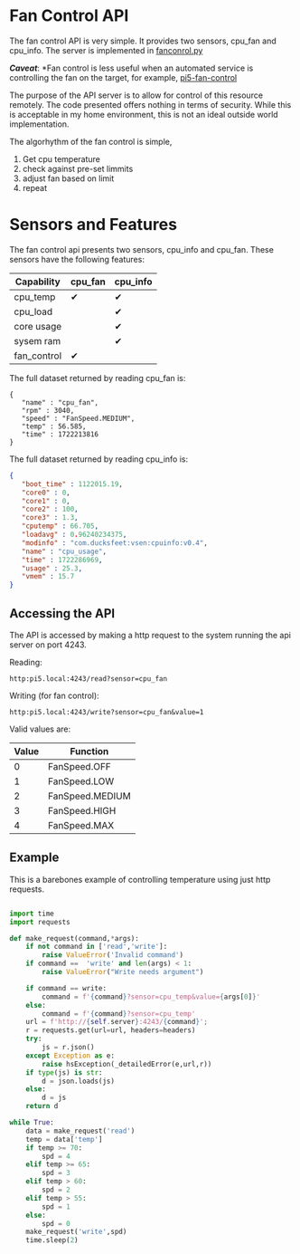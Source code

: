 # Fan Control API
The fan control API is very simple. It provides two sensors, cpu_fan and cpu_info. The server is implemented in [fanconrol.py](fancontrol.py)

***Caveat***: *Fan control is less useful when an automated service is controlling the fan on the target, for example, [pi5-fan-control](https://github.com/nicciniamh/pi5-fan-control)

The purpose of the API server is to allow for control of this resource remotely. The code presented offers nothing in terms of security. While this is acceptable in my home environment, this is not an ideal outside world implementation. 

The algorhythm of the fan control is simple, 

1. Get cpu temperature
2. check against pre-set limmits
3. adjust fan based on limit
4. repeat

# Sensors and Features

The fan control api presents two sensors, cpu_info and cpu_fan. These sensors have the following features: 

|Capability|cpu_fan   |cpu_info |
|-------------|-------|---------|
| cpu_temp    |   ✔︎   |     ✔︎  |
| cpu_load    |       |     ✔︎  |
| core usage  |       |     ✔︎  |
| sysem ram   |       |     ✔︎  |
| fan_control |   ✔︎   |        |


The full dataset returned by reading cpu_fan is:

```
{
   "name" : "cpu_fan",
   "rpm" : 3040,
   "speed" : "FanSpeed.MEDIUM",
   "temp" : 56.585,
   "time" : 1722213816
}
```

The full dataset returned by reading cpu_info is:

```json
{
   "boot_time" : 1122015.19,
   "core0" : 0,
   "core1" : 0,
   "core2" : 100,
   "core3" : 1.3,
   "cputemp" : 66.705,
   "loadavg" : 0.96240234375,
   "modinfo" : "com.ducksfeet:vsen:cpuinfo:v0.4",
   "name" : "cpu_usage",
   "time" : 1722286969,
   "usage" : 25.3,
   "vmem" : 15.7
}
```

## Accessing the API
The API is accessed by making a http request to the system running the api server on port 4243.

Reading: 

`http:pi5.local:4243/read?sensor=cpu_fan`

Writing (for fan control):

`http:pi5.local:4243/write?sensor=cpu_fan&value=1`

Valid values are: 

|Value|Function           |
|-----|-------------------|
|  0  | FanSpeed.OFF      |
|  1  | FanSpeed.LOW      |
|  2  | FanSpeed.MEDIUM   |
|  3  | FanSpeed.HIGH     |
|  4  | FanSpeed.MAX      |

## Example

This is a barebones example of controlling temperature using just http requests. 

```python

import time
import requests

def make_request(command,*args):
	if not command in ['read','write']:
		raise ValueError('Invalid command')
	if command ==  'write' and len(args) < 1:
		raise ValueError("Write needs argument")

	if command == write:
		command = f'{command}?sensor=cpu_temp&value={args[0]}'
	else:
		command = f'{command}?sensor=cpu_temp'
	url = f'http://{self.server}:4243/{command}';
	r = requests.get(url=url, headers=headers)
	try:
		js = r.json()
	except Exception as e:
		raise hsException(_detailedError(e,url,r))
	if type(js) is str:
		d = json.loads(js)
	else:
		d = js
	return d

while True:
	data = make_request('read')
	temp = data['temp']
	if temp >= 70:
		spd = 4
	elif temp >= 65:
		spd = 3
	elif temp > 60:
		spd = 2
	elif temp > 55:
		spd = 1
	else:
		spd = 0
	make_request('write',spd)
	time.sleep(2)
```
